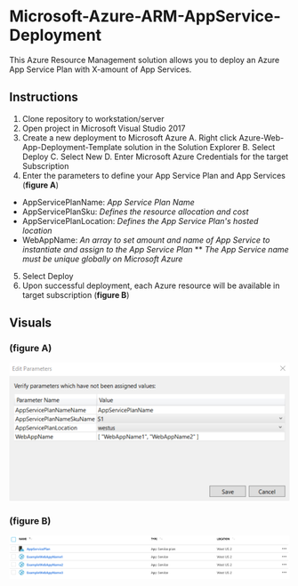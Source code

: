 # Microsoft-Azure-ARM-AppService-Deployment
This Azure Resource Management solution allows you to deploy an Azure App Service Plan with X-amount of App Services. 

## Instructions
1. Clone repository to workstation/server
2. Open project in Microsoft Visual Studio 2017
3. Create a new deployment to Microsoft Azure
  A. Right click Azure-Web-App-Deployment-Template solution in the Solution Explorer
  B. Select Deploy
  C. Select New
  D. Enter Microsoft Azure Credentials for the target Subscription
4. Enter the parameters to define your App Service Plan and App Services (**figure A**)
  * AppServicePlanName: *App Service Plan Name*
  * AppServicePlanSku: *Defines the resource allocation and cost*
  * AppServicePlanLocation: *Defines the App Service Plan's hosted location*
  * WebAppName: *An array to set amount and name of App Service to instantiate and assign to the App Service Plan*
    ** *The App Service name must be unique globally on Microsoft Azure*
5. Select Deploy
6. Upon successful deployment, each Azure resource will be available in target subscription (**figure B**)

## Visuals
### (**figure A**)
![](images/EditParameters.png)

### (**figure B**)
![](images/DeployResults.png)
